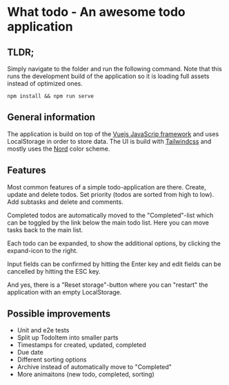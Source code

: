 # What todo - An awesome todo application

## TLDR;

Simply navigate to the folder and run the following command. Note that this runs
the development build of the application so it is loading full assets instead of
optimized ones.

```
npm install && npm run serve
```

## General information

The application is build on top of the [Vuejs JavaScrip framework](https://vuejs.org) and uses
LocalStorage in order to store data. The UI is build with [Tailwindcss](https://tailwindcss.com) and
mostly uses the [Nord](https://www.nordtheme.com/) color scheme.

## Features

Most common features of a simple todo-application are there. Create, update and
delete todos. Set priority (todos are sorted from high to low). Add subtasks and
delete and comments.

Completed todos are automatically moved to the "Completed"-list which can be
toggled by the link below the main todo list. Here you can move tasks back to
the main list.

Each todo can be expanded, to show the additional options, by clicking the
expand-icon to the right.

Input fields can be confirmed by hitting the Enter key and edit fields can be
cancelled by hitting the ESC key.

And yes, there is a "Reset storage"-button where you can "restart" the
application with an empty LocalStorage.

## Possible improvements

- Unit and e2e tests
- Split up TodoItem into smaller parts
- Timestamps for created, updated, completed
- Due date
- Different sorting options
- Archive instead of automatically move to "Completed"
- More animaitons (new todo, completed, sorting)
